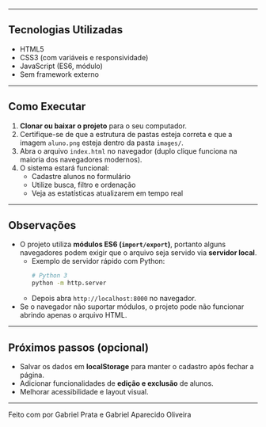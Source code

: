 
---

##  Tecnologias Utilizadas

- HTML5
- CSS3 (com variáveis e responsividade)
- JavaScript (ES6, módulo)
- Sem framework externo

---

##  Como Executar

1. **Clonar ou baixar o projeto** para o seu computador.
2. Certifique-se de que a estrutura de pastas esteja correta e que a imagem `aluno.png` esteja dentro da pasta `images/`.
3. Abra o arquivo `index.html` no navegador (duplo clique funciona na maioria dos navegadores modernos).
4. O sistema estará funcional:
   - Cadastre alunos no formulário
   - Utilize busca, filtro e ordenação
   - Veja as estatísticas atualizarem em tempo real

---

##  Observações

- O projeto utiliza **módulos ES6 (`import/export`)**, portanto alguns navegadores podem exigir que o arquivo seja servido via **servidor local**.  
  - Exemplo de servidor rápido com Python:
    ```bash
    # Python 3
    python -m http.server
    ```
  - Depois abra `http://localhost:8000` no navegador.
- Se o navegador não suportar módulos, o projeto pode não funcionar abrindo apenas o arquivo HTML.

---

## Próximos passos (opcional)

- Salvar os dados em **localStorage** para manter o cadastro após fechar a página.
- Adicionar funcionalidades de **edição e exclusão** de alunos.
- Melhorar acessibilidade e layout visual.

---

Feito com  por Gabriel Prata e Gabriel Aparecido Oliveira
